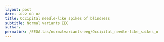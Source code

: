 ```yaml
---
layout: post
date: 2022-08-02 
title: Occipital needle-like spikes of blindness
subtitle: Normal variants EEG
author: 
permalink: /EEGAtlas/normalvariants-eeg/Occipital_needle-like_spikes_of_blindness
---
```



